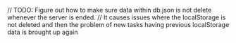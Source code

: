 // TODO: Figure out how to make sure data within db.json is not delete whenever the server is ended.
// It causes issues where the localStorage is not deleted and then the problem of new tasks having previous localStorage data is brought up again
